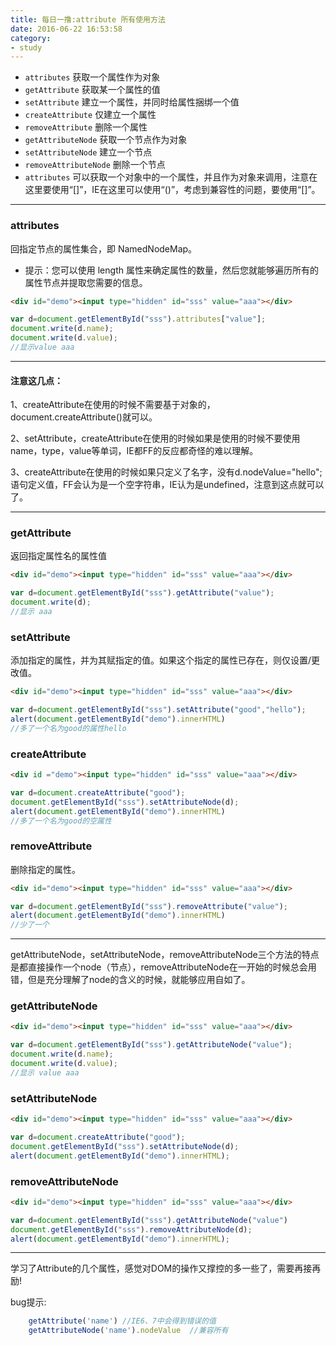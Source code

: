 ```yaml
---
title: 每日一撸:attribute 所有使用方法
date: 2016-06-22 16:53:58
category:
- study
---
```


- `attributes` 获取一个属性作为对象
- `getAttribute` 获取某一个属性的值
- `setAttribute` 建立一个属性，并同时给属性捆绑一个值
- `createAttribute` 仅建立一个属性
- `removeAttribute` 删除一个属性
- `getAttributeNode` 获取一个节点作为对象
- `setAttributeNode` 建立一个节点
- `removeAttributeNode` 删除一个节点
- `attributes` 可以获取一个对象中的一个属性，并且作为对象来调用，注意在这里要使用“[]”，IE在这里可以使用“()”，考虑到兼容性的问题，要使用“[]”。

<!-- more -->
----

### attributes

回指定节点的属性集合，即 NamedNodeMap。
- 提示：您可以使用 length 属性来确定属性的数量，然后您就能够遍历所有的属性节点并提取您需要的信息。

```html
<div id="demo"><input type="hidden" id="sss" value="aaa"></div>
```
```javascript
var d=document.getElementById("sss").attributes["value"];
document.write(d.name);
document.write(d.value);
//显示value aaa
```

----

#### 注意这几点：

1、createAttribute在使用的时候不需要基于对象的，document.createAttribute()就可以。

2、setAttribute，createAttribute在使用的时候如果是使用的时候不要使用name，type，value等单词，IE都FF的反应都奇怪的难以理解。

3、createAttribute在使用的时候如果只定义了名字，没有d.nodeValue="hello";语句定义值，FF会认为是一个空字符串，IE认为是undefined，注意到这点就可以了。

----

### getAttribute

返回指定属性名的属性值

```html
<div id="demo"><input type="hidden" id="sss" value="aaa"></div>
```
```javascript
var d=document.getElementById("sss").getAttribute("value");
document.write(d);
//显示 aaa
```

### setAttribute

添加指定的属性，并为其赋指定的值。如果这个指定的属性已存在，则仅设置/更改值。

```html
<div id="demo"><input type="hidden" id="sss" value="aaa"></div>
```
```javascript
var d=document.getElementById("sss").setAttribute("good","hello");
alert(document.getElementById("demo").innerHTML)
//多了一个名为good的属性hello
```

### createAttribute

```html
<div id ="demo"><input type="hidden" id="sss" value="aaa"></div>
```
```javascript
var d=document.createAttribute("good");
document.getElementById("sss").setAttributeNode(d);
alert(document.getElementById("demo").innerHTML)
//多了一个名为good的空属性
```


### removeAttribute

删除指定的属性。

```html
<div id="demo"><input type="hidden" id="sss" value="aaa"></div>
```
```javascript
var d=document.getElementById("sss").removeAttribute("value");
alert(document.getElementById("demo").innerHTML)
//少了一个
```

----


<div class="tip">getAttributeNode，setAttributeNode，removeAttributeNode三个方法的特点是都直接操作一个node（节点），removeAttributeNode在一开始的时候总会用错，但是充分理解了node的含义的时候，就能够应用自如了。
</div>


### getAttributeNode

```html
<div id="demo"><input type="hidden" id="sss" value="aaa"></div>
```
```javascript
var d=document.getElementById("sss").getAttributeNode("value");
document.write(d.name);
document.write(d.value);
//显示 value aaa
```

### setAttributeNode

```html
<div id="demo"><input type="hidden" id="sss" value="aaa"></div>
```
```javascript
var d=document.createAttribute("good");
document.getElementById("sss").setAttributeNode(d);
alert(document.getElementById("demo").innerHTML);
```

### removeAttributeNode

```html
<div id="demo"><input type="hidden" id="sss" value="aaa"></div>
```
```javascript
var d=document.getElementById("sss").getAttributeNode("value")
document.getElementById("sss").removeAttributeNode(d); 
alert(document.getElementById("demo").innerHTML);
```

----

学习了Attribute的几个属性，感觉对DOM的操作又撑控的多一些了，需要再接再励!

bug提示:

```javascript
    getAttribute('name') //IE6、7中会得到错误的值
    getAttributeNode('name').nodeValue  //兼容所有
```